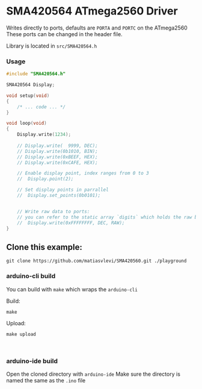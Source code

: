 # SMA420564 ATmega2560 Driver

Writes directly to ports, defaults are `PORTA` and `PORTC` on the ATmega2560
These ports can be changed in the header file. 

Library is located in `src/SMA420564.h`

### Usage

```cpp
#include "SMA420564.h"

SMA420564 Display;

void setup(void) 
{
    /* ... code ... */
}

void loop(void)
{
    Display.write(1234);
    
    // Display.write(  9999, DEC);
    // Display.write(0b1010, BIN);
    // Display.write(0xBEEF, HEX);
    // Display.write(0xCAFE, HEX);

    // Enable display point, index ranges from 0 to 3
    //  Display.point(2);

    // Set display points in parrallel
    //  Display.set_points(0b0101);


    // Write raw data to ports:
    // you can refer to the static array `digits` which holds the raw bytes for the 16 symbols
    //  Display.write(0xFFFFFFFF, DEC, RAW); 
}


```




## Clone this example:

```
git clone https://github.com/matiasvlevi/SMA420560.git ./playground
```

### arduino-cli build

You can build with `make` which wraps the `arduino-cli` 

Build:

```
make
```

Upload:

```
make upload
```

<br/>

### arduino-ide build

Open the cloned directory with `arduino-ide`
Make sure the directory is named the same as the `.ino` file
